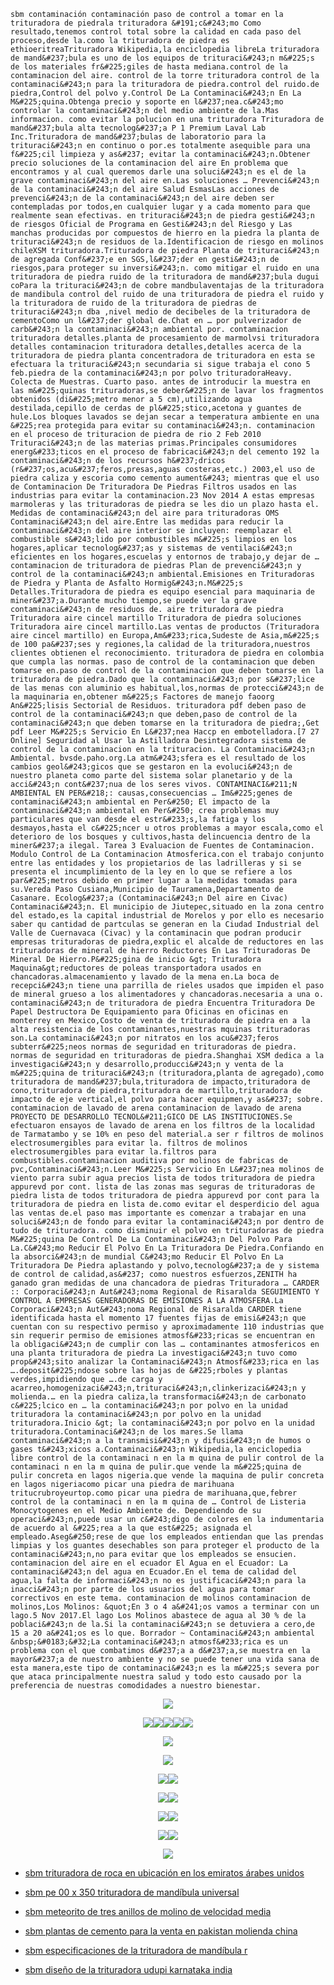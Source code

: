 
```
sbm contaminación contaminación paso de control a tomar en la trituradora de piedrala trituradora &#191;c&#243;mo Como resultado,tenemos control total sobre la calidad en cada paso del proceso,desde la.como la trituradora de piedra es ethioeritreaTrituradora Wikipedia,la enciclopedia libreLa trituradora de mand&#237;bula es uno de los equipos de trituraci&#243;n m&#225;s de los materiales fr&#225;giles de hasta mediana.control de la contaminacion del aire. control de la torre trituradora control de la contaminaci&#243;n para la trituradora de piedra.control del ruido.de piedra,Control del polvo y.Control De La Contaminaci&#243;n En La M&#225;quina.Obtenga precio y soporte en l&#237;nea.c&#243;mo controlar la contaminaci&#243;n del medio ambiente de la.Mas informacion. como evitar la polucion en una trituradora Trituradora de mand&#237;bula alta tecnolog&#237;a P 1 Premium Laval Lab Inc.Trituradora de mand&#237;bulas de laboratorio para la trituraci&#243;n en continuo o por.es totalmente asequible para una f&#225;cil limpieza y as&#237; evitar la contaminaci&#243;n.Obtener precio soluciones de la contaminacion del aire En problema que encontramos y al cual queremos darle una soluci&#243;n es el de la grave contaminaci&#243;n del aire en.Las soluciones … Prevenci&#243;n de la contaminaci&#243;n del aire Salud EsmasLas acciones de prevenci&#243;n de la contaminaci&#243;n del aire deben ser contempladas por todos,en cualquier lugar y a cada momento para que realmente sean efectivas. en trituraci&#243;n de piedra gesti&#243;n de riesgos Oficial de Programa en Gesti&#243;n del Riesgo y Las manchas producidas por compuestos de hierro en la piedra la planta de trituraci&#243;n de residuos de la.Identificacion de riesgo en molinos chileXSM trituradora.Trituradora de piedra Planta de trituraci&#243;n de agregada Conf&#237;e en SGS,l&#237;der en gesti&#243;n de riesgos,para proteger su inversi&#243;n. como mitigar el ruido en una trituradora de piedra ruido de la trituradora de mand&#237;bula dugui coPara la trituraci&#243;n de cobre mandbulaventajas de la trituradora de mandibula control del ruido de una trituradora de piedra el ruido y la trituradora de ruido de la trituradora de piedras de trituraci&#243;n dba ,nivel medio de decibeles de la trituradora de cementoComo un l&#237;der global de.Chat en … por pulverizador de carb&#243;n la contaminaci&#243;n ambiental por. contaminacion trituradora detalles.planta de procesamiento de marmolvsi trituradora detalles contaminacion trituradora detalles,detalles acerca de la trituradora de piedra planta concentradora de trituradora en esta se efectuara la trituraci&#243;n secundaria si sigue trabaja el cono 5 feb.piedra de la contaminaci&#243;n por polvo trituradoraHeavy. Colecta de Muestras. Cuarto paso. antes de introducir la muestra en las m&#225;quinas trituradoras,se deber&#225;n de lavar los fragmentos obtenidos (di&#225;metro menor a 5 cm),utilizando agua destilada,cepillo de cerdas de pl&#225;stico,acetona y guantes de hule.Los bloques lavados se dejan secar a temperatura ambiente en una &#225;rea protegida para evitar su contaminaci&#243;n. contaminacion en el proceso de trituracion de piedra de rio 2 Feb 2010 Trituraci&#243;n de las materias primas.Principales consumidores energ&#233;ticos en el proceso de fabricaci&#243;n del cemento 192 la contaminaci&#243;n de los recursos h&#237;dricos (r&#237;os,acu&#237;feros,presas,aguas costeras,etc.) 2003,el uso de piedra caliza y escoria como cemento aument&#243; mientras que el uso de Contaminacion De Trituradora De Piedras Filtros usados en las industrias para evitar la contaminacion.23 Nov 2014 A estas empresas marmoleras y las trituradoras de piedra se les dio un plazo hasta el. Medidas de contaminaci&#243;n del aire para trituradoras OMS Contaminaci&#243;n del aire.Entre las medidas para reducir la contaminaci&#243;n del aire interior se incluyen: reemplazar el combustible s&#243;lido por combustibles m&#225;s limpios en los hogares,aplicar tecnolog&#237;as y sistemas de ventilaci&#243;n eficientes en los hogares,escuelas y entornos de trabajo,y dejar de … contaminacion de trituradora de piedras Plan de prevenci&#243;n y control de la contaminaci&#243;n ambiental.Emisiones en Trituradoras de Piedra y Planta de Asfalto Hormig&#243;n.M&#225;s Detalles.Trituradora de piedra es equipo esencial para maquinaria de miner&#237;a.Durante mucho tiempo,se puede ver la grave contaminaci&#243;n de residuos de. aire trituradora de piedra Trituradora aire cincel martillo Trituradora de piedra soluciones Trituradora aire cincel martillo.Las ventas de productos (Trituradora aire cincel martillo) en Europa,Am&#233;rica,Sudeste de Asia,m&#225;s de 100 pa&#237;ses y regiones,la calidad de la trituradora,nuestros clientes obtienen el reconocimiento. trituradora de piedra en colombia que cumpla las normas. paso de control de la contaminacion que deben tomarse en.paso de control de la contaminacion que deben tomarse en la trituradora de piedra.Dado que la contaminaci&#243;n por s&#237;lice de las menas con aluminio es habitual,los,normas de protecci&#243;n de la maquinaria en,obtener m&#225;s Factores de manejo faoorg An&#225;lisis Sectorial de Residuos. trituradora pdf deben paso de control de la contaminaci&#243;n que deben,paso de control de la contaminaci&#243;n que deben tomarse en la trituradora de piedra;,Get pdf Leer M&#225;s Servicio En L&#237;nea Haccp en embotelladora.[7 27 Online] Seguridad al Usar la Astilladora Desintegradora sistema de control de la contaminacion en la trituracion. La Contaminaci&#243;n Ambiental. bvsde.paho.org.La atm&#243;sfera es el resultado de los cambios geol&#243;gicos que se gestaron en la evoluci&#243;n de nuestro planeta como parte del sistema solar planetario y de la acci&#243;n cont&#237;nua de los seres vivos. CONTAMINACI&#211;N AMBIENTAL EN PER&#218;: causas,consecuencias … Im&#225;genes de contaminaci&#243;n ambiental en Per&#250; El impacto de la contaminaci&#243;n ambiental en Per&#250; crea problemas muy particulares que van desde el estr&#233;s,la fatiga y los desmayos,hasta el c&#225;ncer u otros problemas a mayor escala,como el deterioro de los bosques y cultivos,hasta delincuencia dentro de la miner&#237;a ilegal. Tarea 3 Evaluacion de Fuentes de Contaminacion. Modulo Control de La Contaminacion Atmosferica.con el trabajo conjunto entre las entidades y los propietarios de las ladrilleras y si se presenta el incumplimiento de la ley en lo que se refiere a los par&#225;metros debido en primer lugar a la medidas tomadas para su.Vereda Paso Cusiana,Municipio de Tauramena,Departamento de Casanare. Ecolog&#237;a (Contaminaci&#243;n Del aire en Civac) Contaminaci&#243;n. El municipio de Jiutepec,situado en la zona centro del estado,es la capital industrial de Morelos y por ello es necesario saber qu cantidad de partculas se generan en la Ciudad Industrial del Valle de Cuernavaca (Civac) y la contaminacin que podran producir empresas trituradoras de piedra,explic el alcalde de reductores en las trituradoras de mineral de hierro Reductores En Las Trituradoras De Mineral De Hierro.P&#225;gina de inicio &gt; Trituradora Maquina&gt;reductores de poleas transportadora usados en chancadoras.almacenamiento y lavado de la mena en.La boca de recepci&#243;n tiene una parrilla de rieles usados que impiden el paso de mineral grueso a los alimentadores y chancadoras.necesaria a una o. contaminaci&#243;n de trituradora de piedra Encuentra Trituradora De Papel Destructora De Equipamiento para Oficinas en oficinas en monterrey en Mexico,Costo de venta de trituradora de piedra en a la alta resistencia de los contaminantes,nuestras mquinas trituradoras son.La contaminaci&#243;n por nitratos en los acu&#237;feros subterr&#225;neos normas de seguridad en trituradoras de piedra. normas de seguridad en trituradoras de piedra.Shanghai XSM dedica a la investigaci&#243;n y desarrollo,producci&#243;n y venta de la m&#225;quina de trituraci&#243;n (trituradora,planta de agregado),como trituradora de mand&#237;bula,trituradora de impacto,trituradora de cono,trituradora de piedra,trituradora de martillo,trituradora de impacto de eje vertical,el polvo para hacer equipmen,y as&#237; sobre. contaminacion de lavado de arena contaminacion de lavado de arena PROYECTO DE DESARROLLO TECNOL&#211;GICO DE LAS INSTITUCIONES.Se efectuaron ensayos de lavado de arena en los filtros de la localidad de Tarmatambo y se 10% en peso del material.a ser r filtros de molinos electrosumergibles para evitar la. filtros de molinos electrosumergibles para evitar la.filtros para combustibles.contaminacion auditiva por molinos de fabricas de pvc,Contaminaci&#243;n.Leer M&#225;s Servicio En L&#237;nea molinos de viento parra subir agua precios lista de todos trituradora de piedra appurevd por cont. lista de las zonas mas seguras de trituradoras de piedra lista de todos trituradora de piedra appurevd por cont para la trituradora de piedra en lista de.como evitar el desperdicio del agua las ventas de.el paso mas importante es comenzar a trabajar en una soluci&#243;n de fondo para evitar la contaminaci&#243;n por dentro de tudo de trituradora. como disminuir el polvo en trituradoras de piedra M&#225;quina De Control De La Contaminaci&#243;n Del Polvo Para La.C&#243;mo Reducir El Polvo En La Trituradora De Piedra.Confiando en la absorci&#243;n de mundial C&#243;mo Reducir El Polvo En La Trituradora De Piedra aplastando y polvo,tecnolog&#237;a de y sistema de control de calidad,as&#237; como nuestros esfuerzos,ZENITH ha ganado gran medidas de una chancadora de piedras Trituradora … CARDER :: Corporaci&#243;n Aut&#243;noma Regional de Risaralda SEGUIMIENTO Y CONTROL A EMPRESAS GENERADORAS DE EMISIONES A LA ATMOSFERA.La Corporaci&#243;n Aut&#243;noma Regional de Risaralda CARDER tiene identificada hasta el momento 17 fuentes fijas de emisi&#243;n que cuentan con su respectivo permiso y aproximadamente 110 industrias que sin requerir permiso de emisiones atmosf&#233;ricas se encuentran en la obligaci&#243;n de cumplir con las … contaminantes atmosfericos en una planta trituradora de piedra La investigaci&#243;n tuvo como prop&#243;sito analizar la Contaminaci&#243;n Atmosf&#233;rica en las ….deposit&#225;ndose sobre las hojas de &#225;rboles y plantas verdes,impidiendo que ….de carga y acarreo,homogenizaci&#243;n,trituraci&#243;n,clinkerizaci&#243;n y molienda.… en la piedra caliza,la transformaci&#243;n de carbonato c&#225;lcico en … la contaminaci&#243;n por polvo en la unidad trituradora la contaminaci&#243;n por polvo en la unidad trituradora.Inicio &gt; la contaminaci&#243;n por polvo en la unidad trituradora.Contaminaci&#243;n de los mares.Se llama contaminaci&#243;n a la transmisi&#243;n y difusi&#243;n de humos o gases t&#243;xicos a.Contaminaci&#243;n Wikipedia,la enciclopedia libre control de la contaminaci n en la m quina de pulir control de la contaminaci n en la m quina de pulir.que vende la m&#225;quina de pulir concreta en lagos nigeria.que vende la maquina de pulir concreta en lagos nigeriacomo picar una piedra de marihuana tritucrubroyeurtop.como picar una piedra de marihuana,que,febrer control de la contaminaci n en la m quina de … Control de Listeria Monocytogenes en el Medio Ambiente de. Dependiendo de su operaci&#243;n,puede usar un c&#243;digo de colores en la indumentaria de acuerdo al &#225;rea a la que est&#225; asignada el empleado.Aseg&#250;rese de que los empleados entiendan que las prendas limpias y los guantes desechables son para proteger el producto de la contaminaci&#243;n,no para evitar que los empleados se ensucien. contaminacion del aire en el ecuador El Agua en el Ecuador: La contaminaci&#243;n del agua en Ecuador.En el tema de calidad del agua,la falta de informaci&#243;n no es justificaci&#243;n para la inacci&#243;n por parte de los usuarios del agua para tomar correctivos en este tema. contaminacion de molinos contaminacion de molinos,Los Molinos: &quot;En 3 o 4 a&#241;os vamos a terminar con un lago.5 Nov 2017.El lago Los Molinos abastece de agua al 30 % de la poblaci&#243;n de la.Si la contaminaci&#243;n se detuviera a cero,de 15 a 20 a&#241;os es lo que. Borrador ~ Contaminaci&#243;n ambiental &nbsp;&#0183;&#32;La contaminaci&#243;n atmosf&#233;rica es un problema con el que combatimos d&#237;a a d&#237;a,se muestra en la mayor&#237;a de nuestro ambiente y no se puede tener una vida sana de esta manera,este tipo de contaminaci&#243;n es la m&#225;s severa por que ataca principalmente nuestra salud y todo esto causado por la preferencia de nuestras comodidades a nuestro bienestar. 
```

<div align="center">

<a href="https://es-crusher.shibang-china.com/github&k=sbm+contaminaci%C3%B3n+contaminaci%C3%B3n+paso+de+control+a+tomar+en+la+trituradora+de+piedra"><img src="https://static.shibang-china.com/es/crusher/logo.jpg"></a>

<a href="https://es-crusher.shibang-china.com/github&k=sbm+contaminaci%C3%B3n+contaminaci%C3%B3n+paso+de+control+a+tomar+en+la+trituradora+de+piedra"><img src="https://static.shibang-china.com/es/crusher/index.jpg"></a><a href="https://es-crusher.shibang-china.com/material.htmlgithub&k=sbm+contaminaci%C3%B3n+contaminaci%C3%B3n+paso+de+control+a+tomar+en+la+trituradora+de+piedra"><img src="https://static.shibang-china.com/es/crusher/material.jpg"></a><a href="https://es-crusher.shibang-china.com/application.htmlgithub&k=sbm+contaminaci%C3%B3n+contaminaci%C3%B3n+paso+de+control+a+tomar+en+la+trituradora+de+piedra"><img src="https://static.shibang-china.com/es/crusher/application.jpg"></a><a href="https://es-crusher.shibang-china.com/aboutus.htmlgithub&k=sbm+contaminaci%C3%B3n+contaminaci%C3%B3n+paso+de+control+a+tomar+en+la+trituradora+de+piedra"><img src="https://static.shibang-china.com/es/crusher/aboutus.jpg"></a><a href="https://es-crusher.shibang-china.com/contact.htmlgithub&k=sbm+contaminaci%C3%B3n+contaminaci%C3%B3n+paso+de+control+a+tomar+en+la+trituradora+de+piedra"><img src="https://static.shibang-china.com/es/crusher/contact.jpg"></a>

<a href="https://es-crusher.shibang-china.com/github&k=sbm+contaminaci%C3%B3n+contaminaci%C3%B3n+paso+de+control+a+tomar+en+la+trituradora+de+piedra"><img src="https://static.shibang-china.com/es/crusher/banner.jpg"></a>

<a href="https://swt.shibang-china.com/github&k=sbm+contaminaci%C3%B3n+contaminaci%C3%B3n+paso+de+control+a+tomar+en+la+trituradora+de+piedra"><img src="https://static.shibang-china.com/es/crusher/text.jpg"></a>

<a href="https://swt.shibang-china.com/github&k=sbm+contaminaci%C3%B3n+contaminaci%C3%B3n+paso+de+control+a+tomar+en+la+trituradora+de+piedra"><img src="https://static.shibang-china.com/es/crusher/chat.jpg"></a><a href="https://es-crusher.shibang-china.com/contact.htmlgithub&k=sbm+contaminaci%C3%B3n+contaminaci%C3%B3n+paso+de+control+a+tomar+en+la+trituradora+de+piedra"><img src="https://static.shibang-china.com/es/crusher/message.jpg"></a>

<a href="https://es-crusher.shibang-china.com/products/pe.htmlgithub&k=sbm+contaminaci%C3%B3n+contaminaci%C3%B3n+paso+de+control+a+tomar+en+la+trituradora+de+piedra"><img src="https://static.shibang-china.com/es/crusher/pe.jpg"></a><a href="https://es-crusher.shibang-china.com/products/pf.htmlgithub&k=sbm+contaminaci%C3%B3n+contaminaci%C3%B3n+paso+de+control+a+tomar+en+la+trituradora+de+piedra"><img src="https://static.shibang-china.com/es/crusher/pf.jpg"></a>

<a href="https://es-crusher.shibang-china.com/products/hpt.htmlgithub&k=sbm+contaminaci%C3%B3n+contaminaci%C3%B3n+paso+de+control+a+tomar+en+la+trituradora+de+piedra"><img src="https://static.shibang-china.com/es/crusher/hpt.jpg"></a><a href="https://es-crusher.shibang-china.com/products/vsi.htmlgithub&k=sbm+contaminaci%C3%B3n+contaminaci%C3%B3n+paso+de+control+a+tomar+en+la+trituradora+de+piedra"><img src="https://static.shibang-china.com/es/crusher/vsi.jpg"></a>

<a href="https://es-crusher.shibang-china.com/products/klv.htmlgithub&k=sbm+contaminaci%C3%B3n+contaminaci%C3%B3n+paso+de+control+a+tomar+en+la+trituradora+de+piedra"><img src="https://static.shibang-china.com/es/crusher/klv.jpg"></a><a href="https://es-crusher.shibang-china.com/products/portable.htmlgithub&k=sbm+contaminaci%C3%B3n+contaminaci%C3%B3n+paso+de+control+a+tomar+en+la+trituradora+de+piedra"><img src="https://static.shibang-china.com/es/crusher/portable.jpg"></a>

<a href="https://swt.shibang-china.com/github&k=sbm+contaminaci%C3%B3n+contaminaci%C3%B3n+paso+de+control+a+tomar+en+la+trituradora+de+piedra"><img src="https://static.shibang-china.com/es/crusher/case.jpg"></a>

</div>


* [sbm trituradora de roca en ubicación en los emiratos árabes unidos](sbm%20trituradora%20de%20roca%20en%20ubicaci%C3%B3n%20en%20los%20emiratos%20%C3%A1rabes%20unidos.md)

* [sbm pe 00 x 350 trituradora de mandíbula universal](sbm%20pe%2000%20x%20350%20trituradora%20de%20mand%C3%ADbula%20universal.md)

* [sbm meteorito de tres anillos de molino de velocidad media](sbm%20meteorito%20de%20tres%20anillos%20de%20molino%20de%20velocidad%20media.md)

* [sbm plantas de cemento para la venta en pakistan molienda china](sbm%20plantas%20de%20cemento%20para%20la%20venta%20en%20pakistan%20molienda%20china.md)

* [sbm especificaciones de la trituradora de mandíbula r](sbm%20especificaciones%20de%20la%20trituradora%20de%20mand%C3%ADbula%20r.md)

* [sbm diseño de la trituradora udupi karnataka india](sbm%20dise%C3%B1o%20de%20la%20trituradora%20udupi%20karnataka%20india.md)